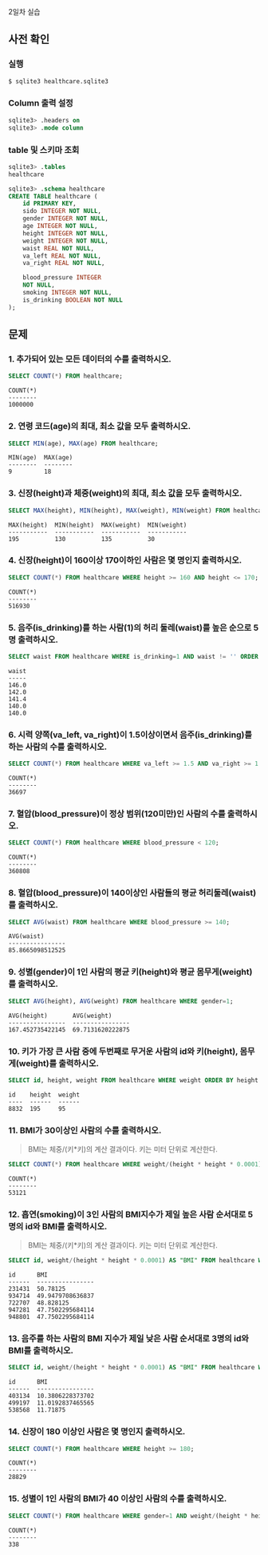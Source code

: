 2일차 실습

## 사전 확인

### 실행

```bash
$ sqlite3 healthcare.sqlite3 
```

### Column 출력 설정

```sql
sqlite3> .headers on 
sqlite3> .mode column
```

### table 및 스키마 조회

```sql
sqlite3> .tables
healthcare

sqlite3> .schema healthcare
CREATE TABLE healthcare (
    id PRIMARY KEY,        
    sido INTEGER NOT NULL, 
    gender INTEGER NOT NULL,
    age INTEGER NOT NULL,  
    height INTEGER NOT NULL,
    weight INTEGER NOT NULL,
    waist REAL NOT NULL,   
    va_left REAL NOT NULL, 
    va_right REAL NOT NULL,

    blood_pressure INTEGER 
    NOT NULL,
    smoking INTEGER NOT NULL,
    is_drinking BOOLEAN NOT NULL
);
```

## 문제

### 1. 추가되어 있는 모든 데이터의 수를 출력하시오.

```sql
SELECT COUNT(*) FROM healthcare;
```

```
COUNT(*)
--------
1000000 
```

### 2. 연령 코드(age)의 최대, 최소 값을 모두 출력하시오. 

```sql
SELECT MIN(age), MAX(age) FROM healthcare;
```

```
MIN(age)  MAX(age)
--------  --------
9         18     
```

### 3. 신장(height)과 체중(weight)의 최대, 최소 값을 모두 출력하시오.

```sql
SELECT MAX(height), MIN(height), MAX(weight), MIN(weight) FROM healthcare;
```

```
MAX(height)  MIN(height)  MAX(weight)  MIN(weight)
-----------  -----------  -----------  -----------
195          130          135          30         
```

### 4. 신장(height)이 160이상 170이하인 사람은 몇 명인지 출력하시오.

```sql
SELECT COUNT(*) FROM healthcare WHERE height >= 160 AND height <= 170;
```

```
COUNT(*)
--------
516930  
```

### 5. 음주(is_drinking)를 하는 사람(1)의 허리 둘레(waist)를 높은 순으로 5명 출력하시오. 

```sql
SELECT waist FROM healthcare WHERE is_drinking=1 AND waist != '' ORDER BY waist DESC LIMIT 5;
```

```
waist
-----
146.0
142.0
141.4
140.0
140.0
```

### 6. 시력 양쪽(va_left, va_right)이 1.5이상이면서 음주(is_drinking)를 하는 사람의 수를 출력하시오. 

```sql
SELECT COUNT(*) FROM healthcare WHERE va_left >= 1.5 AND va_right >= 1.5 AND is_drinking=1;
```

```
COUNT(*)
--------
36697 
```

### 7. 혈압(blood_pressure)이 정상 범위(120미만)인 사람의 수를 출력하시오.

```sql
SELECT COUNT(*) FROM healthcare WHERE blood_pressure < 120;
```

```
COUNT(*)
--------
360808
```

### 8. 혈압(blood_pressure)이 140이상인 사람들의 평균 허리둘레(waist)를 출력하시오.

```sql
SELECT AVG(waist) FROM healthcare WHERE blood_pressure >= 140;
```

```
AVG(waist)      
----------------
85.8665098512525
```

### 9. 성별(gender)이 1인 사람의 평균 키(height)와 평균 몸무게(weight)를 출력하시오.

```sql
SELECT AVG(height), AVG(weight) FROM healthcare WHERE gender=1;
```

```
AVG(height)       AVG(weight)     
----------------  ----------------
167.452735422145  69.7131620222875
```

### 10. 키가 가장 큰 사람 중에 두번째로 무거운 사람의 id와 키(height), 몸무게(weight)를 출력하시오.

```sql
SELECT id, height, weight FROM healthcare WHERE weight ORDER BY height DESC LIMIT 1;
```

```
id    height  weight
----  ------  ------
8832  195     95
```

### 11. BMI가 30이상인 사람의 수를 출력하시오. 

> BMI는 체중/(키*키)의 계산 결과이다. 
> 키는 미터 단위로 계산한다.

```sql
SELECT COUNT(*) FROM healthcare WHERE weight/(height * height * 0.0001) >= 30;
```

```
COUNT(*)
--------
53121
```

### 12. 흡연(smoking)이 3인 사람의 BMI지수가 제일 높은 사람 순서대로 5명의 id와 BMI를 출력하시오.

> BMI는 체중/(키*키)의 계산 결과이다. 
> 키는 미터 단위로 계산한다.

```sql
SELECT id, weight/(height * height * 0.0001) AS "BMI" FROM healthcare WHERE smoking=3 ORDER BY BMI DESC LIMIT 5;
```

```
id      BMI             
------  ----------------
231431  50.78125        
934714  49.9479708636837
722707  48.828125       
947281  47.7502295684114
948801  47.7502295684114
```

### 13. 음주를 하는 사람의 BMI 지수가 제일 낮은 사람 순서대로 3명의 id와 BMI를 출력하시오.

```sql
SELECT id, weight/(height * height * 0.0001) AS "BMI" FROM healthcare WHERE is_drinking=1 ORDER BY BMI ASC LIMIT 3;
```

```
id      BMI             
------  ----------------
403134  10.3806228373702
499197  11.0192837465565
538568  11.71875      
```

### 14. 신장이 180 이상인 사람은 몇 명인지 출력하시오.

```sql
SELECT COUNT(*) FROM healthcare WHERE height >= 180;
```

```
COUNT(*)
--------
28829 
```

### 15. 성별이 1인 사람의 BMI가 40 이상인 사람의 수를 출력하시오.

```sql
SELECT COUNT(*) FROM healthcare WHERE gender=1 AND weight/(height * height * 0.0001) >=40;
```

```
COUNT(*)
--------
338   
```
